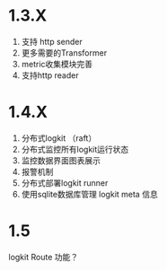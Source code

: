 # 1.3.X

1. 支持 http sender
1. 更多需要的Transformer
1. metric收集模块完善
1. 支持http reader


# 1.4.X

1. 分布式logkit （raft）
1. 分布式监控所有logkit运行状态
1. 监控数据界面图表展示
1. 报警机制
1. 分布式部署logkit runner
1. 使用sqlite数据库管理 logkit meta 信息

# 1.5

logkit Route 功能？
